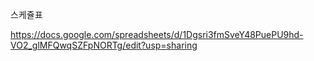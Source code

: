 스케쥴표

https://docs.google.com/spreadsheets/d/1Dgsri3fmSveY48PuePU9hd-VO2_glMFQwqSZFpNORTg/edit?usp=sharing
